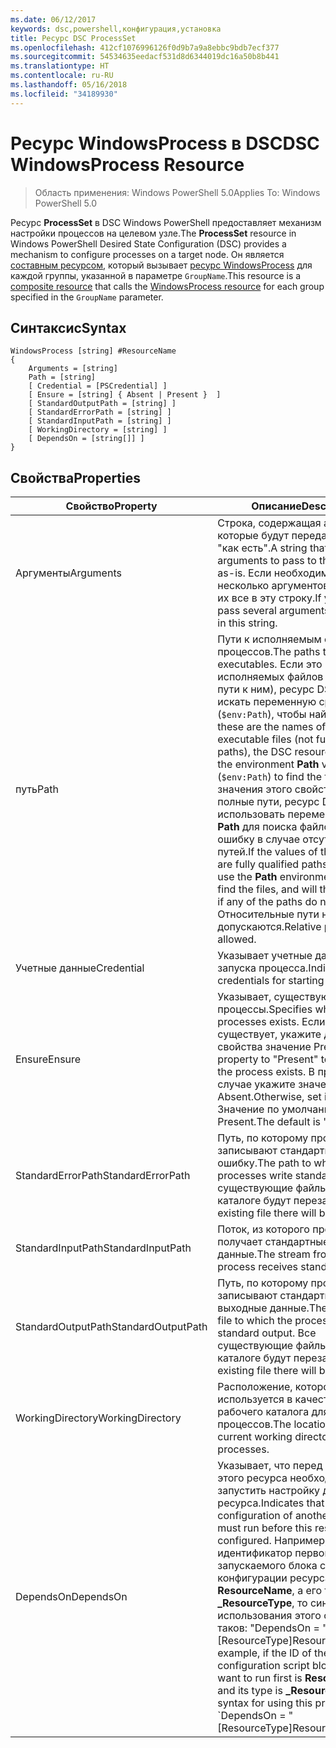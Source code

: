 ```yaml
---
ms.date: 06/12/2017
keywords: dsc,powershell,конфигурация,установка
title: Ресурс DSC ProcessSet
ms.openlocfilehash: 412cf1076996126f0d9b7a9a8ebbc9bdb7ecf377
ms.sourcegitcommit: 54534635eedacf531d8d6344019dc16a50b8b441
ms.translationtype: HT
ms.contentlocale: ru-RU
ms.lasthandoff: 05/16/2018
ms.locfileid: "34189930"
---
```

# <a name="dsc-windowsprocess-resource"></a><span data-ttu-id="881d6-103">Ресурс WindowsProcess в DSC</span><span class="sxs-lookup"><span data-stu-id="881d6-103">DSC WindowsProcess Resource</span></span>

> <span data-ttu-id="881d6-104">Область применения: Windows PowerShell 5.0</span><span class="sxs-lookup"><span data-stu-id="881d6-104">Applies To: Windows PowerShell 5.0</span></span>

<span data-ttu-id="881d6-105">Ресурс **ProcessSet** в DSC Windows PowerShell предоставляет механизм настройки процессов на целевом узле.</span><span class="sxs-lookup"><span data-stu-id="881d6-105">The **ProcessSet** resource in Windows PowerShell Desired State Configuration (DSC) provides a mechanism to configure processes on a target node.</span></span> <span data-ttu-id="881d6-106">Он является [составным ресурсом](authoringResourceComposite.md), который вызывает [ресурс WindowsProcess](windowsProcessResource.md) для каждой группы, указанной в параметре `GroupName`.</span><span class="sxs-lookup"><span data-stu-id="881d6-106">This resource is a [composite resource](authoringResourceComposite.md) that calls the [WindowsProcess resource](windowsProcessResource.md) for each group specified in the `GroupName` parameter.</span></span>

## <a name="syntax"></a><span data-ttu-id="881d6-107">Синтаксис</span><span class="sxs-lookup"><span data-stu-id="881d6-107">Syntax</span></span>

```
WindowsProcess [string] #ResourceName
{
    Arguments = [string]
    Path = [string]
    [ Credential = [PSCredential] ]
    [ Ensure = [string] { Absent | Present }  ]
    [ StandardOutputPath = [string] ]
    [ StandardErrorPath = [string] ]
    [ StandardInputPath = [string] ]
    [ WorkingDirectory = [string] ]
    [ DependsOn = [string[]] ]
}
```

## <a name="properties"></a><span data-ttu-id="881d6-108">Свойства</span><span class="sxs-lookup"><span data-stu-id="881d6-108">Properties</span></span>
|  <span data-ttu-id="881d6-109">Свойство</span><span class="sxs-lookup"><span data-stu-id="881d6-109">Property</span></span>  |  <span data-ttu-id="881d6-110">Описание</span><span class="sxs-lookup"><span data-stu-id="881d6-110">Description</span></span>   |
|---|---|
| <span data-ttu-id="881d6-111">Аргументы</span><span class="sxs-lookup"><span data-stu-id="881d6-111">Arguments</span></span>| <span data-ttu-id="881d6-112">Строка, содержащая аргументы, которые будут переданы процессу "как есть".</span><span class="sxs-lookup"><span data-stu-id="881d6-112">A string that contains arguments to pass to the process as-is.</span></span> <span data-ttu-id="881d6-113">Если необходимо передать несколько аргументов, поместите их все в эту строку.</span><span class="sxs-lookup"><span data-stu-id="881d6-113">If you need to pass several arguments, put them all in this string.</span></span>|
| <span data-ttu-id="881d6-114">путь</span><span class="sxs-lookup"><span data-stu-id="881d6-114">Path</span></span>| <span data-ttu-id="881d6-115">Пути к исполняемым файлам процессов.</span><span class="sxs-lookup"><span data-stu-id="881d6-115">The paths to the process executables.</span></span> <span data-ttu-id="881d6-116">Если это имена исполняемых файлов (а не полные пути к ним), ресурс DSC будет искать переменную среды **Path** (`$env:Path`), чтобы найти файлы.</span><span class="sxs-lookup"><span data-stu-id="881d6-116">If these are the names of the executable files (not fully qualified paths), the DSC resource will search the environment **Path** variable (`$env:Path`) to find the files.</span></span> <span data-ttu-id="881d6-117">Если значения этого свойства — полные пути, ресурс DSC не будет использовать переменную среды **Path** для поиска файлов и вызовет ошибку в случае отсутствия путей.</span><span class="sxs-lookup"><span data-stu-id="881d6-117">If the values of this property are fully qualified paths, DSC will not use the **Path** environment variable to find the files, and will throw an error if any of the paths do not exist.</span></span> <span data-ttu-id="881d6-118">Относительные пути не допускаются.</span><span class="sxs-lookup"><span data-stu-id="881d6-118">Relative paths are not allowed.</span></span>|
| <span data-ttu-id="881d6-119">Учетные данные</span><span class="sxs-lookup"><span data-stu-id="881d6-119">Credential</span></span>| <span data-ttu-id="881d6-120">Указывает учетные данные для запуска процесса.</span><span class="sxs-lookup"><span data-stu-id="881d6-120">Indicates the credentials for starting the process.</span></span>|
| <span data-ttu-id="881d6-121">Ensure</span><span class="sxs-lookup"><span data-stu-id="881d6-121">Ensure</span></span>| <span data-ttu-id="881d6-122">Указывает, существуют ли процессы.</span><span class="sxs-lookup"><span data-stu-id="881d6-122">Specifies whether the processes exists.</span></span> <span data-ttu-id="881d6-123">Если процесс существует, укажите для этого свойства значение Present.</span><span class="sxs-lookup"><span data-stu-id="881d6-123">Set this property to "Present" to ensure that the process exists.</span></span> <span data-ttu-id="881d6-124">В противном случае укажите значение Absent.</span><span class="sxs-lookup"><span data-stu-id="881d6-124">Otherwise, set it to "Absent".</span></span> <span data-ttu-id="881d6-125">Значение по умолчанию — Present.</span><span class="sxs-lookup"><span data-stu-id="881d6-125">The default is "Present".</span></span>|
| <span data-ttu-id="881d6-126">StandardErrorPath</span><span class="sxs-lookup"><span data-stu-id="881d6-126">StandardErrorPath</span></span>| <span data-ttu-id="881d6-127">Путь, по которому процессы записывают стандартную ошибку.</span><span class="sxs-lookup"><span data-stu-id="881d6-127">The path to which the processes write standard error.</span></span> <span data-ttu-id="881d6-128">Все существующие файлы в этом каталоге будут перезаписаны.</span><span class="sxs-lookup"><span data-stu-id="881d6-128">Any existing file there will be overwritten.</span></span>|
| <span data-ttu-id="881d6-129">StandardInputPath</span><span class="sxs-lookup"><span data-stu-id="881d6-129">StandardInputPath</span></span>| <span data-ttu-id="881d6-130">Поток, из которого процесс получает стандартные входные данные.</span><span class="sxs-lookup"><span data-stu-id="881d6-130">The stream from which the process receives standard input.</span></span>|
| <span data-ttu-id="881d6-131">StandardOutputPath</span><span class="sxs-lookup"><span data-stu-id="881d6-131">StandardOutputPath</span></span>| <span data-ttu-id="881d6-132">Путь, по которому процессы записывают стандартные выходные данные.</span><span class="sxs-lookup"><span data-stu-id="881d6-132">The path of the file to which the processes write standard output.</span></span> <span data-ttu-id="881d6-133">Все существующие файлы в этом каталоге будут перезаписаны.</span><span class="sxs-lookup"><span data-stu-id="881d6-133">Any existing file there will be overwritten.</span></span>|
| <span data-ttu-id="881d6-134">WorkingDirectory</span><span class="sxs-lookup"><span data-stu-id="881d6-134">WorkingDirectory</span></span>| <span data-ttu-id="881d6-135">Расположение, которое используется в качестве текущего рабочего каталога для процессов.</span><span class="sxs-lookup"><span data-stu-id="881d6-135">The location used as the current working directory for the processes.</span></span>|
| <span data-ttu-id="881d6-136">DependsOn</span><span class="sxs-lookup"><span data-stu-id="881d6-136">DependsOn</span></span> | <span data-ttu-id="881d6-137">Указывает, что перед настройкой этого ресурса необходимо запустить настройку другого ресурса.</span><span class="sxs-lookup"><span data-stu-id="881d6-137">Indicates that the configuration of another resource must run before this resource is configured.</span></span> <span data-ttu-id="881d6-138">Например, если идентификатор первого запускаемого блока скрипта для конфигурации ресурса — **ResourceName**, а его тип — **_ResourceType**, то синтаксис использования этого свойства таков: "DependsOn = "[ResourceType]ResourceName"".</span><span class="sxs-lookup"><span data-stu-id="881d6-138">For example, if the ID of the resource configuration script block that you want to run first is **ResourceName** and its type is **_ResourceType**, the syntax for using this property is \`DependsOn = "[ResourceType]ResourceName"\`\` .</span></span>|